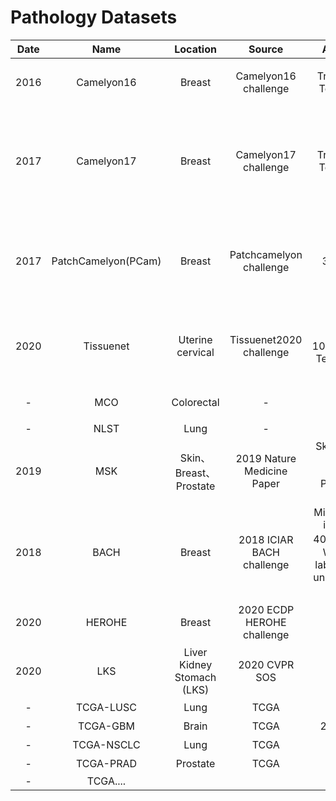# Pathology Datasets

| Date |        Name         |          Location          |           Source           |                            Amount                            |                          Label type                          |  Usable  | Link                                                         |
| :--: | :-----------------: | :------------------------: | :------------------------: | :----------------------------------------------------------: | :----------------------------------------------------------: | :------: | ------------------------------------------------------------ |
| 2016 |     Camelyon16      |           Breast           |    Camelyon16 challenge    |                  Train: 270<br />Test: 129                   |                  分割图和分类标签（2分类）                   |   True   | https://camelyon17.grand-challenge.org/Data/                 |
| 2017 |     Camelyon17      |           Breast           |    Camelyon17 challenge    |                  Train: 500<br />Test: 500                   | 所有图像都有分类标签，训练集中50个图像包含分割图，但ITCs并未标注详尽。(4分类) |   True   | https://camelyon17.grand-challenge.org/Data/<br />测试集标签未公开 |
| 2017 | PatchCamelyon(PCam) |           Breast           |  Patchcamelyon challenge   |                            327680                            |    并非WSI数据集。而是从Camelyon16中裁剪的Patch。(2分类)     |   True   | https://github.com/basveeling/pcam                           |
| 2020 |      Tissuenet      |      Uterine cervical      |  Tissuenet2020 challenge   |               Train: 1015+2048<br />Test: 1527               |   2048例训练数据无任何标注。其余数据有分类标签（4分类）。    | Not Sure | https://www.drivendata.org/competitions/67/competition-cervical-biopsy/data/<br />目前只有训练集可获得 |
|  -   |         MCO         |         Colorectal         |             -              |                             1614                             |                            生存期                            |  False   | https://researchdata.edu.au/mco-study-tumour-collection/17113 需申请，申请了无回复。（澳大利亚） |
|  -   |        NLST         |            Lung            |             -              |                             1177                             |                            生存期                            |  False   | 需要硬盘邮寄。（澳大利亚）                                   |
| 2019 |         MSK         |   Skin、Breast、Prostate   | 2019 Nature Medicine Paper |      Skin: 9962 <br />Breast: 9894<br />Prostate: 24859      |                      分类标签（多分类）                      |  False   | http://thomasfuchslab.org/data/<br /> 只有130例公开的乳腺癌数据可下载。 |
| 2018 |        BACH         |           Breast           | 2018 ICIAR BACH challenge  | Microscopy images: 400(4分类),<br />WSI: 10 labeled, 20 unlabeled(3分类) |                            多分类                            |   True   | http://www.i3s.up.pt/digitalpathology/                       |
| 2020 |       HEROHE        |           Breast           | 2020 ECDP HEROHE challenge |                             500                              |                            2分类                             |  False   | https://drive.google.com/drive/folders/1_eDP8N7vV8mAocLmuBplBpEe0ss_WPq7?usp=sharing<br />需要论文发表才可使用 |
| 2020 |         LKS         | Liver Kidney Stomach (LKS) |       2020 CVPR SOS        |                             684                              |                            5分类                             |   True   | https://github.com/cradleai/LKS-Dataset                      |
|  -   |      TCGA-LUSC      |            Lung            |            TCGA            |                             485                              |                            生存期                            |   True   | https://portal.gdc.cancer.gov                                |
|  -   |      TCGA-GBM       |           Brain            |            TCGA            |                           255/510                            |                         生存期/5分类                         |   True   | https://portal.gdc.cancer.gov                                |
|  -   |     TCGA-NSCLC      |            Lung            |            TCGA            |                             347                              |                            3分类                             |   Ture   | https://portal.gdc.cancer.gov                                |
|  -   |      TCGA-PRAD      |          Prostate          |            TCGA            |                             ~500                             |                            3分类                             |   True   | https://portal.gdc.cancer.gov                                |
|  -   |      TCGA....       |                            |                            |                                                              |                                                              |   True   | https://portal.gdc.cancer.gov                                |








